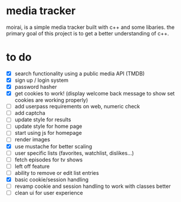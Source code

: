# media tracker

moirai, is a simple media tracker built with c++ and some libaries. the primary goal of this project is to get a better understanding of c++. 

# to do

- [x] search functionality using a public media API (TMDB)
- [x] sign up / login system
- [x] password hasher
- [x] get cookies to work! (display welcome back message to show set cookies are working properly)
- [ ] add userpass requirements on web, numeric check
- [ ] add captcha
- [ ] update style for results
- [ ] update style for home page
- [ ] start using js for homepage
- [ ] render images
- [x] use mustache for better scaling
- [ ] user specific lists (favorites, watchlist, dislikes...)
- [ ] fetch episodes for tv shows
- [ ] left off feature
- [ ] ability to remove or edit list entries
- [x] basic cookie/session handling
- [ ] revamp cookie and session handling to work with classes better
- [ ] clean ui for user experience
